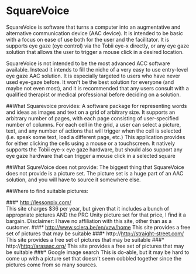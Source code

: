 # SquareVoice
SquareVoice is software that turns a computer into an augmentative and alternative communication device (AAC device).  It is intended to be basic with a focus on ease of use both for the user and the facilitator.  It is supports eye gaze (eye control) via the Tobii eye-x directly, or any eye gaze solution that allows the user to trigger a mouse click in a desired location.  

SquareVoice is not intended to be the most advanced ACC software available.  Instead it intends to fill the niche of a very easy to use entry-level eye gaze AAC solution.  It is especially targeted to users who have never used eye-gaze before.  It won't be the best solution for everyone (and maybe not even most), and it is recommended that any users consult with a qualified therapist or medical professional before deciding on a solution.   

##What Squarevoice provides:
A software package for representing words and ideas as images and text on a grid of arbitrary size.  It supports an arbitrary number of pages, with each page consisting of user-specified number of columns.  For each cell in the grid, a user can select a picture, text, and any number of actions that will trigger when the cell is selected (i.e. speak some text, load a different page, etc.)  This application provides for either clicking the cells using a mouse or a touchscreen.  It natively supports the Tobii eye-x eye gaze hardware, but should also support any eye gaze hardware that can trigger a mouse click in a selected square
    
##What SqureVoice does not provide:
The biggest thing that SquareVoice does not provide is a picture set.  The picture set is a huge part of an AAC solution, and you will have to source it somewhere else.  
  
  
##Where to find suitable pictures:

###* http://lessonpix.com/  
This site charges $36 per year, but given that it includes a bunch of appropriate pictures AND the PRC Unity picture set for that price, I find it a bargain.  Disclaimer: I have no affiliation with this site, other than as a customer.
###* http://www.sclera.be/en/vzw/home
This site provides a free set of pictures that may be suitable
###* http://http://straight-street.com/
This site provides a free set of pictures that may be suitable
###* http://http://arasaac.org/
This site provides a free set of pictures that may be suitable
###* Google image search
This is do-able, but it may be hard to come up with a picture set that doesn't seem cobbled together since the pictures come from so many sources.
